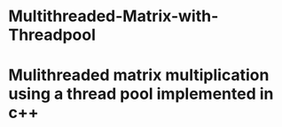 # Multithreaded-Matrix-with-Threadpool

# Mulithreaded matrix multiplication using a thread pool implemented in c++
